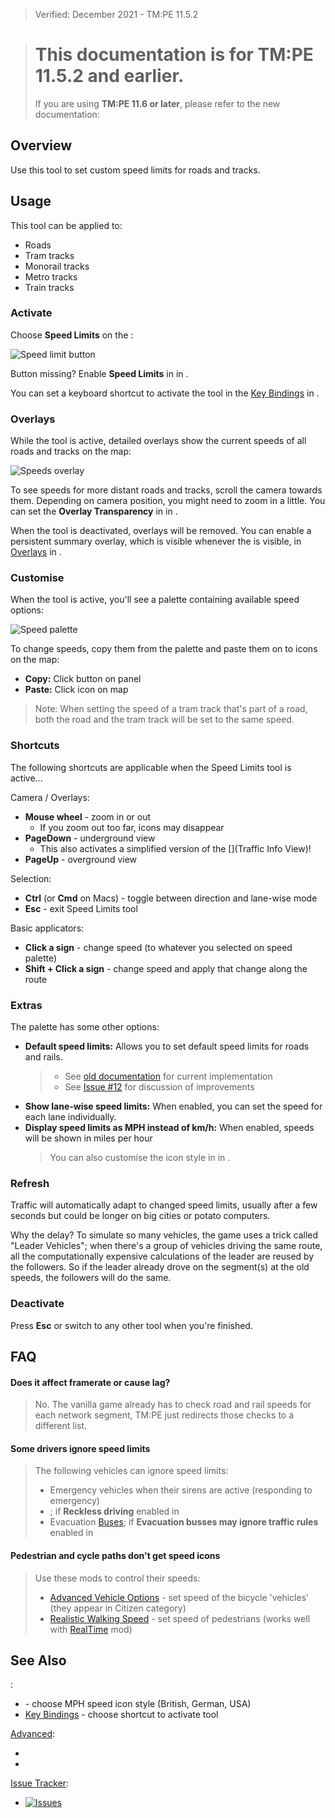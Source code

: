 > Verified: December 2021 - TM:PE 11.5.2

> # This documentation is for **TM:PE 11.5.2 and earlier**.  
>  
> If you are using **TM:PE 11.6 or later**, please refer to the new documentation: [](Speed-Limits.md)

## Overview

Use this tool to set custom speed limits for roads and tracks.

## Usage

This tool can be applied to:

* Roads
* Tram tracks
* Monorail tracks
* Metro tracks
* Train tracks

### Activate

Choose **Speed Limits** on the [](Toolbar.md):

![Speed limit button](https://i.imgur.com/9iZWRpN.png)

Button missing? Enable **Speed Limits** in [](Maintenance.md) in [](Settings.md).

You can set a keyboard shortcut to activate the tool in the [Key Bindings](Keybinds.md) in [](Settings.md).

### Overlays

While the tool is active, detailed overlays show the current speeds of all roads and tracks on the map:

![Speeds overlay](https://i.imgur.com/NnOCHKP.png)

To see speeds for more distant roads and tracks, scroll the camera towards them. Depending on camera position, you might need to zoom in a little. You can set the **Overlay Transparency** in [](General.md) in [](Settings.md).

When the tool is deactivated, overlays will be removed. You can enable a persistent summary overlay, which is visible whenever the [](Toolbar.md) is visible, in [Overlays](Overlays.md) in [](Settings.md).

### Customise

When the tool is active, you'll see a palette containing available speed options:

![Speed palette](https://i.imgur.com/BcEfb6d.png)

To change speeds, copy them from the palette and paste them on to icons on the map:

* **Copy:** Click button on panel
* **Paste:** Click icon on map

> Note: When setting the speed of a tram track that's part of a road, both the road and the tram track will be set to the same speed.

### Shortcuts

The following shortcuts are applicable when the Speed Limits tool is active...

Camera / Overlays:

* **Mouse wheel** - zoom in or out
    * If you zoom out too far, icons may disappear
* **PageDown** - underground view
    * This also activates a simplified version of the [](Traffic Info View)!
* **PageUp** - overground view

Selection:

* **Ctrl** (or **Cmd** on Macs) - toggle between direction and lane-wise mode
* **Esc** - exit Speed Limits tool

Basic applicators:

* **Click a sign** - change speed (to whatever you selected on speed palette)
* **Shift + Click a sign** - change speed and apply that change along the route

### Extras

The palette has some other options:

* **Default speed limits:** Allows you to set default speed limits for roads and rails.
    > * See [old documentation](https://tmpe.viathinksoft.com/wiki/index.php?title=Speed_limits#Default_speed_limits_per_road_type) for current implementation
    > * See [Issue #12](https://github.com/krzychu124/Cities-Skylines-Traffic-Manager-President-Edition/issues/12) for discussion of improvements
* **Show lane-wise speed limits:** When enabled, you can set the speed for each lane individually.
* **Display speed limits as MPH instead of km/h:** When enabled, speeds will be shown in miles per hour
    > You can also customise the icon style in [](General.md) in [](Settings.md).

### Refresh

Traffic will automatically adapt to changed speed limits, usually after a few seconds but could be longer on big cities or potato computers.

Why the delay? To simulate so many vehicles, the game uses a trick called "Leader Vehicles"; when there's a group of vehicles driving the same route, all the computationally expensive calculations of the leader are reused by the followers. So if the leader already drove on the segment(s) at the old speeds, the followers will do the same.

### Deactivate

Press **Esc** or switch to any other tool when you're finished.

## FAQ

#### Does it affect framerate or cause lag?
> No. The vanilla game already has to check road and rail speeds for each network segment, TM:PE just redirects those checks to a different list.

#### Some drivers ignore speed limits
> The following vehicles can ignore speed limits:
> * Emergency vehicles when their sirens are active (responding to emergency)
> * [](Reckless-Drivers.md); if **Reckless driving** enabled in [](Gameplay.md)
> * Evacuation [Buses](Buses); if **Evacuation busses may ignore traffic rules** enabled in [](Policies.md)

#### Pedestrian and cycle paths don't get speed icons
> Use these mods to control their speeds:
> * [Advanced Vehicle Options](https://steamcommunity.com/sharedfiles/filedetails/?id=1548831935) - set speed of the bicycle 'vehicles' (they appear in Citizen category)
> * [Realistic Walking Speed](https://steamcommunity.com/sharedfiles/filedetails/?id=1412844620) - set speed of pedestrians (works well with [RealTime](https://steamcommunity.com/sharedfiles/filedetails/?id=1420955187) mod)

## See Also

[](Settings.md):

* [](General.md) - choose MPH speed icon style (British, German, USA)
* [Key Bindings](Keybinds.md) - choose shortcut to activate tool

[Advanced](Advanced):

* [](Reckless-Drivers.md)
* [](Road-Conditions.md)

[Issue Tracker](https://github.com/krzychu124/Cities-Skylines-Traffic-Manager-President-Edition/issues):

* <a href="https://github.com/CitiesSkylinesMods/TMPE/labels/SPEED LIMITS"><img alt="Issues" src="https://img.shields.io/github/issues/CitiesSkylinesMods/TMPE/SPEED LIMITS?label=SPEED LIMITS&logo=github" /></a>